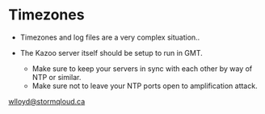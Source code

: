 # Timezones

* Timezones and log files are a very complex situation..

* The Kazoo server itself should be setup to run in GMT.
  * Make sure to keep your servers in sync with each other by way of NTP or similar.
  * Make sure not to leave your NTP ports open to amplification attack.

wlloyd@stormqloud.ca
